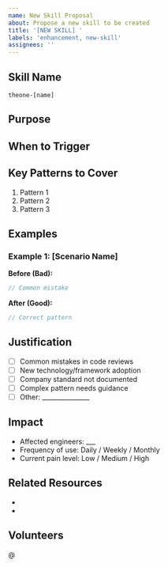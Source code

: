 ```yaml
---
name: New Skill Proposal
about: Propose a new skill to be created
title: '[NEW SKILL] '
labels: 'enhancement, new-skill'
assignees: ''
---
```


## Skill Name
<!-- What should this skill be called? -->
`theone-[name]`

## Purpose
<!-- What problem does this skill solve? -->

## When to Trigger
<!-- When should this skill activate automatically? -->

## Key Patterns to Cover
<!-- What patterns/practices should this skill enforce? -->

1. Pattern 1
2. Pattern 2
3. Pattern 3

## Examples
<!-- Provide example scenarios -->

### Example 1: [Scenario Name]
**Before (Bad):**
```csharp
// Common mistake
```

**After (Good):**
```csharp
// Correct pattern
```

## Justification
<!-- Why do we need this skill? -->
- [ ] Common mistakes in code reviews
- [ ] New technology/framework adoption
- [ ] Company standard not documented
- [ ] Complex pattern needs guidance
- [ ] Other: _______________

## Impact
<!-- How many engineers will benefit? -->
- Affected engineers: ___
- Frequency of use: Daily / Weekly / Monthly
- Current pain level: Low / Medium / High

## Related Resources
<!-- Links to documentation, discussions, or examples -->
-
-

## Volunteers
<!-- Tag engineers who might contribute -->
@
